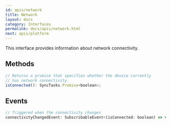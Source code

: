 ```yaml
---
id: apis/network
title: Network
layout: docs
category: Interfaces
permalink: docs/apis/network.html
next: apis/platform
---
```


This interface provides information about network connectivity.

## Methods
``` javascript
// Returns a promise that specifies whether the device currently 
// has network connectivity
isConnected(): SyncTasks.Promise<boolean>;
```

## Events
``` javascript
// Triggered when the connectivity changes
connectivityChangedEvent: SubscribableEvent<(isConnected: boolean) => void>;
```
